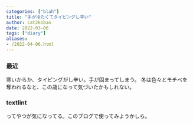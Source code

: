 ```yaml
---
categories: ["blah"]
title: "手が冷たくてタイピングし辛い"
author: cat2koban
date: 2022-03-06
tags: ["diary"]
aliases:
- /2022-04-06.html
---
```


### 最近

寒いからか、タイピングがし辛い。手が固まってしまう。
冬は色々とモチベを奪われるなと、この歳になって気づいたかもしれない。

### textlint

ってやつが気になってる。このブログで使ってみようかしら。


